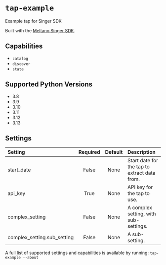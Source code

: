 # `tap-example`

Example tap for Singer SDK

Built with the [Meltano Singer SDK](https://sdk.meltano.com).

## Capabilities

* `catalog`
* `discover`
* `state`

## Supported Python Versions

* 3.8
* 3.9
* 3.10
* 3.11
* 3.12
* 3.13

## Settings

| Setting | Required | Default | Description |
|:--------|:--------:|:-------:|:------------|
| start_date | False    | None    | Start date for the tap to extract data from. |
| api_key | True     | None    | API key for the tap to use. |
| complex_setting | False    | None    | A complex setting, with sub-settings. |
| complex_setting.sub_setting | False    | None    | A sub-setting. |

A full list of supported settings and capabilities is available by running: `tap-example --about`
